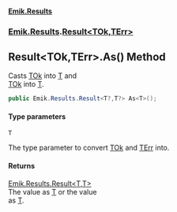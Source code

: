 #### [Emik.Results](index.md 'index')
### [Emik.Results](Emik.Results.md 'Emik.Results').[Result&lt;TOk,TErr&gt;](Result{TOk,TErr}.md 'Emik.Results.Result<TOk,TErr>')

## Result<TOk,TErr>.As<T>() Method

Casts [TOk](Result{TOk,TErr}.md#Emik.Results.Result_TOk,TErr_.TOk 'Emik.Results.Result<TOk,TErr>.TOk') into [T](Result{TOk,TErr}.As{T}.md#Emik.Results.Result_TOk,TErr_.As_T_().T 'Emik.Results.Result<TOk,TErr>.As<T>().T') and  
[TOk](Result{TOk,TErr}.md#Emik.Results.Result_TOk,TErr_.TOk 'Emik.Results.Result<TOk,TErr>.TOk') into [T](Result{TOk,TErr}.As{T}.md#Emik.Results.Result_TOk,TErr_.As_T_().T 'Emik.Results.Result<TOk,TErr>.As<T>().T').

```csharp
public Emik.Results.Result<T?,T?> As<T>();
```
#### Type parameters

<a name='Emik.Results.Result_TOk,TErr_.As_T_().T'></a>

`T`

The type parameter to convert [TOk](Result{TOk,TErr}.md#Emik.Results.Result_TOk,TErr_.TOk 'Emik.Results.Result<TOk,TErr>.TOk') and [TErr](Result{TOk,TErr}.md#Emik.Results.Result_TOk,TErr_.TErr 'Emik.Results.Result<TOk,TErr>.TErr') into.

#### Returns
[Emik.Results.Result&lt;](Result{TOk,TErr}.md 'Emik.Results.Result<TOk,TErr>')[T](Result{TOk,TErr}.As{T}.md#Emik.Results.Result_TOk,TErr_.As_T_().T 'Emik.Results.Result<TOk,TErr>.As<T>().T')[,](Result{TOk,TErr}.md 'Emik.Results.Result<TOk,TErr>')[T](Result{TOk,TErr}.As{T}.md#Emik.Results.Result_TOk,TErr_.As_T_().T 'Emik.Results.Result<TOk,TErr>.As<T>().T')[&gt;](Result{TOk,TErr}.md 'Emik.Results.Result<TOk,TErr>')  
The value  as [T](Result{TOk,TErr}.As{T}.md#Emik.Results.Result_TOk,TErr_.As_T_().T 'Emik.Results.Result<TOk,TErr>.As<T>().T') or the value  
 as [T](Result{TOk,TErr}.As{T}.md#Emik.Results.Result_TOk,TErr_.As_T_().T 'Emik.Results.Result<TOk,TErr>.As<T>().T').